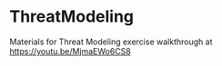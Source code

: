 # ThreatModeling

Materials for Threat Modeling exercise walkthrough at https://youtu.be/MjmaEWo6CS8
